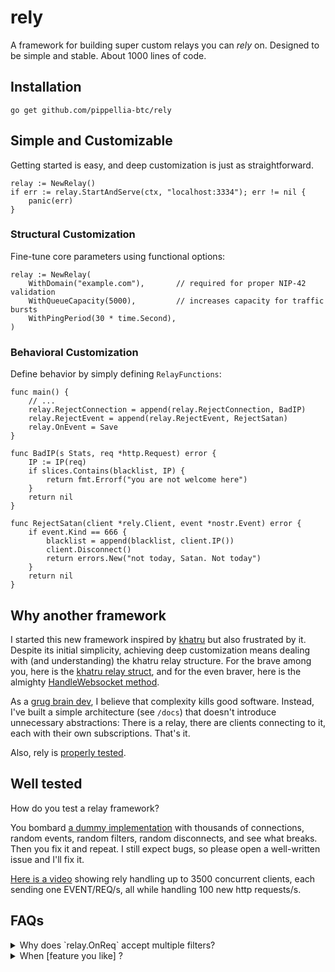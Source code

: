 # rely
A framework for building super custom relays you can *rely* on.
Designed to be simple and stable. About 1000 lines of code.

## Installation
```
go get github.com/pippellia-btc/rely
```

## Simple and Customizable
Getting started is easy, and deep customization is just as straightforward.

```golang
relay := NewRelay()
if err := relay.StartAndServe(ctx, "localhost:3334"); err != nil {
	panic(err)
}
```

### Structural Customization
Fine-tune core parameters using functional options:

```golang
relay := NewRelay(
    WithDomain("example.com"),       // required for proper NIP-42 validation
    WithQueueCapacity(5000),         // increases capacity for traffic bursts
    WithPingPeriod(30 * time.Second),
)
```

### Behavioral Customization

Define behavior by simply defining `RelayFunctions`:
```golang
func main() {
	// ...
	relay.RejectConnection = append(relay.RejectConnection, BadIP)
	relay.RejectEvent = append(relay.RejectEvent, RejectSatan)
	relay.OnEvent = Save
}

func BadIP(s Stats, req *http.Request) error {
	IP := IP(req)
	if slices.Contains(blacklist, IP) {
		return fmt.Errorf("you are not welcome here")
	}
	return nil
}

func RejectSatan(client *rely.Client, event *nostr.Event) error {
	if event.Kind == 666 {
		blacklist = append(blacklist, client.IP())
		client.Disconnect()
		return errors.New("not today, Satan. Not today")
	}
	return nil
}
```

## Why another framework
I started this new framework inspired by [khatru](https://github.com/fiatjaf/khatru) but also frustrated by it.
Despite its initial simplicity, achieving deep customization means dealing with (and understanding) the khatru relay structure.
For the brave among you, here is the [khatru relay struct](https://github.com/fiatjaf/khatru/blob/master/relay.go#L54), and for the even braver, here is the almighty [HandleWebsocket method](https://github.com/fiatjaf/khatru/blob/master/handlers.go#L54).

As a [grug brain dev](https://grugbrain.dev/), I believe that complexity kills good software.
Instead, I've built a simple architecture (see `/docs`) that doesn't introduce unnecessary abstractions:
There is a relay, there are clients connecting to it, each with their own subscriptions. That's it.

Also, rely is [properly tested](#well-tested).

## Well tested
How do you test a relay framework?

You bombard [a dummy implementation](https://github.com/pippellia-btc/rely/blob/main/tests/random_test.go) with thousands of connections, random events, random filters, random disconnects, and see what breaks. Then you fix it and repeat. I still expect bugs, so please open a well-written issue and I'll fix it.

[Here is a video](https://m.primal.net/QECM.mp4) showing rely handling up to 3500 concurrent clients, each sending one EVENT/REQ/s, all while handling 100 new http requests/s.

## FAQs

<details>
<summary>Why does `relay.OnReq` accept multiple filters?</summary>

Because I don't want to hide the fact that a REQ can contain multiple filters, and I want the user of the framework to deal with it.  
For example, he/she can decide to reject REQs that contain too many filters, or doing something like the following

```golang
func TooMany(client *rely.Client, filters nostr.Filters) error {
    total := len(filters)
    for _, sub := range client.Subscriptions() {
        total += len(sub.Filters)
    }

    if total > 10 {
        client.Disconnect()
        return errors.New("rate-limited: too many open filters")
    }

    return nil
}
```
</details>

<details>
<summary>When [feature you like] ?</summary>

Open a well written issue and make a case for why it should be added. Keep in mind that, being a [grug brain dev](https://grugbrain.dev/), I believe:

> best weapon against complexity spirit demon is magic word: "no"

</details>
